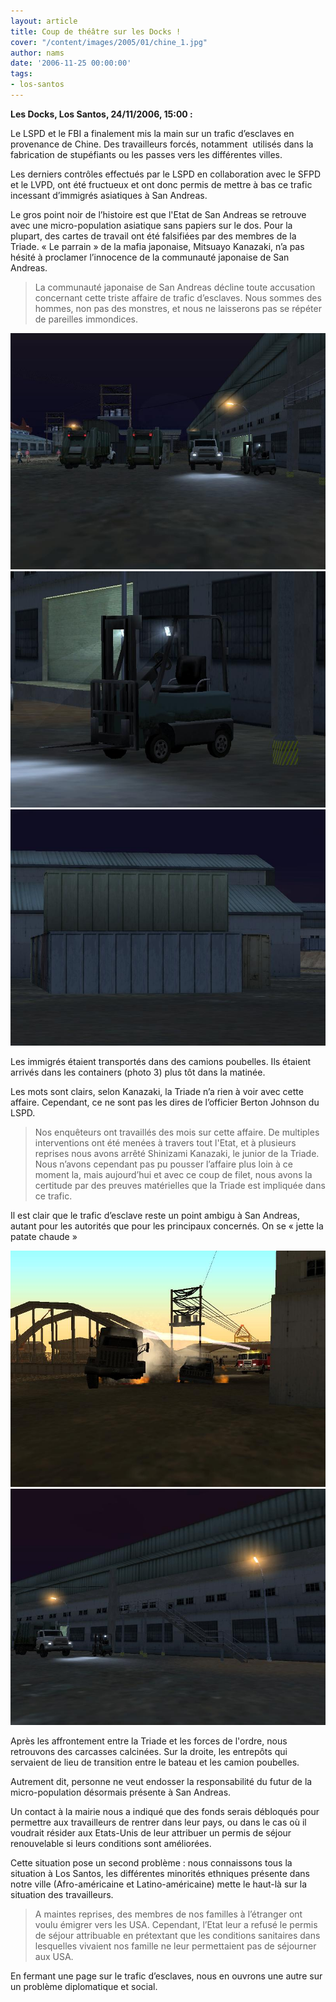 ```yaml
---
layout: article
title: Coup de théâtre sur les Docks !
cover: "/content/images/2005/01/chine_1.jpg"
author: nams
date: '2006-11-25 00:00:00'
tags:
- los-santos
---
```


 **Les Docks, Los Santos, 24/11/2006, 15:00 :**

Le LSPD et le FBI&nbsp;a finalement mis la main sur un trafic d’esclaves en provenance de Chine. Des travailleurs forcés, notamment &nbsp;utilisés dans la fabrication de stupéfiants ou les passes vers les différentes villes.

Les derniers contrôles effectués par le LSPD en collaboration avec le SFPD et le LVPD, ont été fructueux et ont donc permis de mettre à bas ce trafic incessant d’immigrés asiatiques à San Andreas.

Le gros point noir de l’histoire est que l'Etat de San Andreas se retrouve avec une micro-population asiatique sans papiers sur le dos. Pour la plupart, des cartes de travail ont été falsifiées par des membres de la Triade. «&nbsp;Le parrain&nbsp;» de la mafia japonaise, Mitsuayo Kanazaki, n’a pas hésité à proclamer l’innocence de la communauté japonaise de San Andreas.

> La communauté japonaise de San Andreas décline toute accusation concernant cette triste affaire de trafic d’esclaves. Nous sommes des hommes, non pas des monstres, et nous ne laisserons pas se répéter de pareilles immondices.

![](/content/images/2005/01/chine_2.jpg)
![](/content/images/2005/01/chine_3.jpg)
![](/content/images/2005/01/chine_4.jpg)

Les immigrés étaient transportés dans des camions poubelles. Ils étaient arrivés dans les containers (photo 3) plus tôt dans la matinée.

Les mots sont clairs, selon Kanazaki, la Triade n’a rien&nbsp;à voir avec cette affaire. Cependant, ce ne sont pas les dires de l’officier Berton Johnson du LSPD.

> Nos enquêteurs ont travaillés des mois sur cette affaire. De multiples interventions ont été menées à travers tout l'Etat, et à plusieurs reprises nous avons arrêté Shinizami Kanazaki, le junior de la Triade. Nous n’avons cependant pas pu pousser l’affaire plus loin à ce moment la, mais aujourd’hui et avec ce coup de filet, nous avons la certitude par des preuves matérielles que la Triade est impliquée dans ce trafic.

Il est clair que le trafic d’esclave reste un point ambigu à San Andreas, autant pour les autorités que pour les principaux concernés. On se «&nbsp;jette la patate chaude&nbsp;»

![](/content/images/2005/01/chine_1.jpg)
![](/content/images/2005/01/chine_5.jpg)

Après les affrontement entre la Triade et les forces de l'ordre, nous retrouvons des carcasses calcinées. Sur la droite, les entrepôts qui servaient de lieu de transition entre le bateau et les camion poubelles.

Autrement dit, personne ne veut endosser la responsabilité du futur de la micro-population désormais présente à San Andreas.

Un contact à la mairie nous&nbsp;a indiqué que des fonds serais débloqués pour permettre aux travailleurs de rentrer dans leur pays, ou dans le cas où il voudrait résider aux Etats-Unis de leur attribuer un permis de séjour renouvelable si leurs conditions sont améliorées.

Cette situation pose un second problème&nbsp;: nous connaissons tous la situation&nbsp;à Los Santos, les différentes minorités ethniques présente dans notre ville (Afro-américaine et Latino-américaine) mette le haut-là sur la situation des travailleurs.

> A maintes reprises, des membres de nos familles à l’étranger ont voulu émigrer vers les USA. Cependant, l’Etat leur&nbsp;a refusé le permis de séjour attribuable en prétextant que les conditions sanitaires dans lesquelles vivaient nos famille ne leur permettaient pas de séjourner aux USA.

En fermant une page sur le trafic d’esclaves, nous en ouvrons une autre sur un problème diplomatique et social.